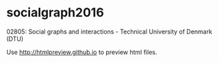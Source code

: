 # socialgraph2016
02805: Social graphs and interactions - Technical University of Denmark (DTU)

Use http://htmlpreview.github.io to preview html files.
